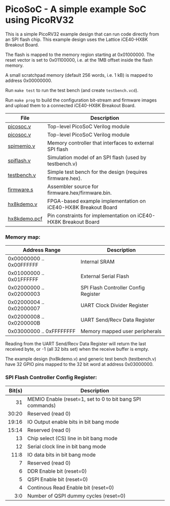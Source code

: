 
PicoSoC - A simple example SoC using PicoRV32
=============================================

This is a simple PicoRV32 example design that can run code directly from an SPI
flash chip. This example design uses the Lattice iCE40-HX8K Breakout Board.

The flash is mapped to the memory region starting at 0x01000000. The reset
vector is set to 0x01100000, i.e. at the 1MB offset inside the flash memory.

A small scratchpad memory (default 256 words, i.e. 1 kB) is mapped to address
0x00000000.

Run `make test` to run the test bench (and create `testbench.vcd`).

Run `make prog` to build the configuration bit-stream and firmware images
and upload them to a connected iCE40-HX8K Breakout Board.

| File                          | Description                                                     |
| ----------------------------- | --------------------------------------------------------------- |
| [picosoc.v](picosoc.v)        | Top-level PicoSoC Verilog module                                |
| [picosoc.v](picosoc.v)        | Top-level PicoSoC Verilog module                                |
| [spimemio.v](spimemio.v)      | Memory controller that interfaces to external SPI flash         |
| [spiflash.v](spiflash.v)      | Simulation model of an SPI flash (used by testbench.v)          |
| [testbench.v](testbench.v)    | Simple test bench for the design (requires firmware.hex).       |
| [firmware.s](firmware.s)      | Assembler source for firmware.hex/firmware.bin.                 |
| [hx8kdemo.v](hx8kdemo.v)      | FPGA-based example implementation on iCE40-HX8K Breakout Board  |
| [hx8kdemo.pcf](hx8kdemo.pcf)  | Pin constraints for implementation on iCE40-HX8K Breakout Board |

### Memory map:

| Address Range            | Description                             |
| ------------------------ | --------------------------------------- |
| 0x00000000 .. 0x00FFFFFF | Internal SRAM                           |
| 0x01000000 .. 0x01FFFFFF | External Serial Flash                   |
| 0x02000000 .. 0x02000003 | SPI Flash Controller Config Register    |
| 0x02000004 .. 0x02000007 | UART Clock Divider Register             |
| 0x02000008 .. 0x0200000B | UART Send/Recv Data Register            |
| 0x03000000 .. 0xFFFFFFFF | Memory mapped user peripherals          |

Reading from the UART Send/Recv Data Register will return the last received
byte, or -1 (all 32 bits set) when the receive buffer is empty.

The example design (hx8kdemo.v) and generic test bench (testbench.v) have 32
GPIO pins mapped to the 32 bit word at address 0x03000000.

### SPI Flash Controller Config Register:

| Bit(s) | Description                                               |
| -----: | --------------------------------------------------------- |
|     31 | MEMIO Enable (reset=1, set to 0 to bit bang SPI commands) |
|  30:20 | Reserved (read 0)                                         |
|  19:16 | IO Output enable bits in bit bang mode                    |
|  15:14 | Reserved (read 0)                                         |
|     13 | Chip select (CS) line in bit bang mode                    |
|     12 | Serial clock line in bit bang mode                        |
|   11:8 | IO data bits in bit bang mode                             |
|      7 | Reserved (read 0)                                         |
|      6 | DDR Enable bit (reset=0)                                  |
|      5 | QSPI Enable bit (reset=0)                                 |
|      4 | Continous Read Enable bit (reset=0)                       |
|    3:0 | Number of QSPI dummy cycles (reset=0)                     |

